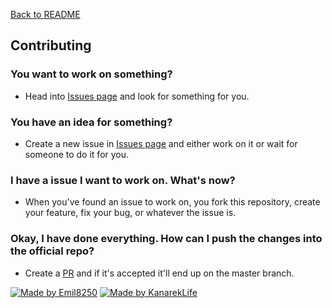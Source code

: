 ﻿[Back to README](../README.md)
## Contributing
### You want to work on something?
- Head into [Issues page]( https://github.com/Emil8250/SuperGamblino/issues "Issues") and look for something for you.
### You have an idea for something?
- Create a new issue in [Issues page]( https://github.com/Emil8250/SuperGamblino/issues "Issues") and either work on it or wait for someone to do it for you.
### I have a issue I want to work on. What's now?
- When you've found an issue to work on, you fork this repository, create your feature, fix your bug, or whatever the issue is.
### Okay, I have done everything. How can I push the changes into the official repo?
- Create a [PR](https://github.com/Emil8250/SuperGamblino/compare) and if it's accepted it'll end up on the master branch.

[![Made by Emil8250](https://img.shields.io/badge/MadeBy-Emil8250-green?style=for-the-badge)](https://github.com/Emil8250)
[![Made by KanarekLife](https://img.shields.io/badge/MadeBy-KanarekLife-yellow?style=for-the-badge)](https://github.com/KanarekLife)